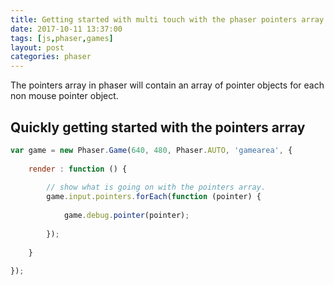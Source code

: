 ```yaml
---
title: Getting started with multi touch with the phaser pointers array.
date: 2017-10-11 13:37:00
tags: [js,phaser,games]
layout: post
categories: phaser
---
```


The pointers array in phaser will contain an array of pointer objects for each non mouse pointer object.

<!-- more -->

## Quickly getting started with the pointers array

```js
var game = new Phaser.Game(640, 480, Phaser.AUTO, 'gamearea', {
 
    render : function () {
 
        // show what is going on with the pointers array.
        game.input.pointers.forEach(function (pointer) {
 
            game.debug.pointer(pointer);
 
        });
 
    }
 
});
```
